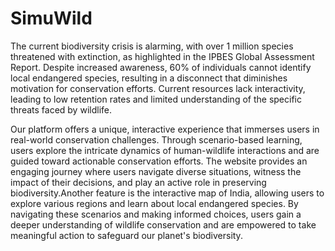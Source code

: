# SimuWild
The current biodiversity crisis is alarming, with over 1 million species threatened with extinction, as highlighted in the IPBES Global Assessment Report. Despite increased awareness, 60% of individuals cannot identify local endangered species, resulting in a disconnect that diminishes motivation for conservation efforts. Current resources lack interactivity, leading to low retention rates and limited understanding of the specific threats faced by wildlife.

Our platform offers a unique, interactive experience that immerses users in real-world conservation challenges. Through scenario-based learning, users explore the intricate dynamics of human-wildlife interactions and are guided toward actionable conservation efforts. The website provides an engaging journey where users navigate diverse situations, witness the impact of their decisions, and play an active role in preserving biodiversity.Another feature is the interactive map of India, allowing users to explore various regions and learn about local endangered species. By navigating these scenarios and making informed choices, users gain a deeper understanding of wildlife conservation and are empowered to take meaningful action to safeguard our planet's biodiversity.
